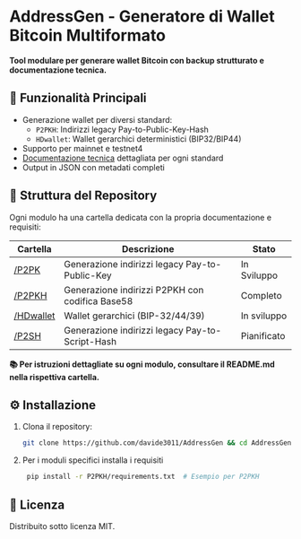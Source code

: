 # AddressGen - Generatore di Wallet Bitcoin Multiformato

**Tool modulare per generare wallet Bitcoin con backup strutturato e documentazione tecnica.**

## 🚀 Funzionalità Principali
- Generazione wallet per diversi standard:
  - `P2PKH`: Indirizzi legacy Pay-to-Public-Key-Hash
  - `HDwallet`: Wallet gerarchici deterministici (BIP32/BIP44)
- Supporto per mainnet e testnet4
- [Documentazione tecnica](documentation/) dettagliata per ogni standard
- Output in JSON con metadati completi

## 📁 Struttura del Repository
Ogni modulo ha una cartella dedicata con la propria documentazione e requisiti:

| Cartella       | Descrizione                                  | Stato       |
|----------------|----------------------------------------------|-------------|
| [/P2PK](P2PK/) | Generazione indirizzi legacy Pay-to-Public-Key | In Sviluppo    |
| [/P2PKH](P2PKH/)| Generazione indirizzi P2PKH con codifica Base58 | Completo    |
| [/HDwallet](HDwallet/)| Wallet gerarchici (BIP-32/44/39)           | In sviluppo |
|[/P2SH](P2SH/) | Generazione indirizzi legacy Pay-to-Script-Hash | Pianificato    |

**📚 Per istruzioni dettagliate su ogni modulo, consultare il README.md nella rispettiva cartella.**

## ⚙️ Installazione
1. Clona il repository:
   ```bash
   git clone https://github.com/davide3011/AddressGen && cd AddressGen
      ```
2. Per i moduli specifici installa i requisiti
   ```bash
    pip install -r P2PKH/requirements.txt  # Esempio per P2PKH
   ```

## 📄 Licenza
Distribuito sotto licenza MIT.
